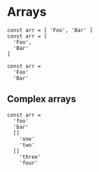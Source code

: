 Arrays
======

```fire
const arr = [ 'Foo', 'Bar' ]
const arr = [
  'Foo',
  'Bar'
]

const arr =
  'Foo'
  'Bar'
```

Complex arrays
--------------

```fire
const arr =
  'foo'
  'bar'
  []
    'one'
    'two'
  []
    'three'
    'four'
```
